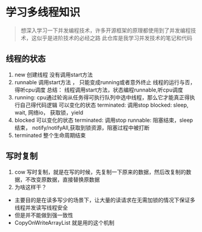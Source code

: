 # 学习多线程知识
> 想深入学习一下并发编程技术，许多开源框架的原理都使用到了并发编程技术，这似乎是进阶技术的必经之路
> 此仓库是我学习并发技术的笔记和代码


## 线程的状态
1. new 创建线程 没有调用start方法
2. runnable 调用start方法 ， 只能变成running或者意外终止
线程的运行与否，得听cpu调度
总结： 线程调用start方法，状态编程runnable,听cpu调度
3. running: cpu通过轮询从任务得可执行队列中选中线程，那么它才能真正得执行自己得代码逻辑
可以变化的状态
terminated: 调用stop
blocked: sleep, wait, 网络io， 获取锁，yield
4. blocked
可以变化的状态
terminated: 调用stop
runnable: 阻塞结束，sleep结束， notify/notifyAll,获取到锁资源，阻塞过程中被打断
5. terminated
整个生命周期结束

## 写时复制
1. cow 写时复制，就是在写的时候，先复制一下原来的数据，然后改复制的数据，不改变原数据，直接替换原数据
2. 为啥这样干？
- 主要目的是在读多写少的场景下，让大量的读请求在无需加锁的情况下保证多线程并发读写线程安全
- 但是并不能做到强一致性
- CopyOnWriteArrayList 就是用的这个机制


